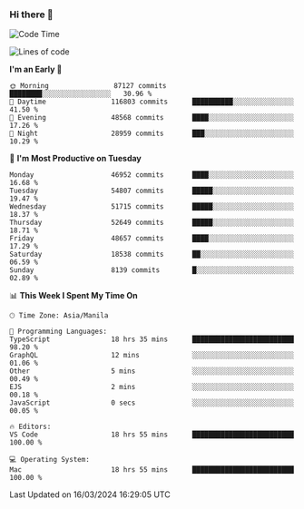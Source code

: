 ### Hi there 👋

<!--START_SECTION:waka-->
![Code Time](http://img.shields.io/badge/Code%20Time-4%2C962%20hrs%2030%20mins-blue)

![Lines of code](https://img.shields.io/badge/From%20Hello%20World%20I%27ve%20Written-120.0%20million%20lines%20of%20code-blue)

**I'm an Early 🐤** 

```text
🌞 Morning                87127 commits       ████████░░░░░░░░░░░░░░░░░   30.96 % 
🌆 Daytime                116803 commits      ██████████░░░░░░░░░░░░░░░   41.50 % 
🌃 Evening                48568 commits       ████░░░░░░░░░░░░░░░░░░░░░   17.26 % 
🌙 Night                  28959 commits       ███░░░░░░░░░░░░░░░░░░░░░░   10.29 % 
```
📅 **I'm Most Productive on Tuesday** 

```text
Monday                   46952 commits       ████░░░░░░░░░░░░░░░░░░░░░   16.68 % 
Tuesday                  54807 commits       █████░░░░░░░░░░░░░░░░░░░░   19.47 % 
Wednesday                51715 commits       █████░░░░░░░░░░░░░░░░░░░░   18.37 % 
Thursday                 52649 commits       █████░░░░░░░░░░░░░░░░░░░░   18.71 % 
Friday                   48657 commits       ████░░░░░░░░░░░░░░░░░░░░░   17.29 % 
Saturday                 18538 commits       ██░░░░░░░░░░░░░░░░░░░░░░░   06.59 % 
Sunday                   8139 commits        █░░░░░░░░░░░░░░░░░░░░░░░░   02.89 % 
```


📊 **This Week I Spent My Time On** 

```text
🕑︎ Time Zone: Asia/Manila

💬 Programming Languages: 
TypeScript               18 hrs 35 mins      █████████████████████████   98.20 % 
GraphQL                  12 mins             ░░░░░░░░░░░░░░░░░░░░░░░░░   01.06 % 
Other                    5 mins              ░░░░░░░░░░░░░░░░░░░░░░░░░   00.49 % 
EJS                      2 mins              ░░░░░░░░░░░░░░░░░░░░░░░░░   00.18 % 
JavaScript               0 secs              ░░░░░░░░░░░░░░░░░░░░░░░░░   00.05 % 

🔥 Editors: 
VS Code                  18 hrs 55 mins      █████████████████████████   100.00 % 

💻 Operating System: 
Mac                      18 hrs 55 mins      █████████████████████████   100.00 % 
```


 Last Updated on 16/03/2024 16:29:05 UTC
<!--END_SECTION:waka-->


<!--
**rad182/rad182** is a ✨ _special_ ✨ repository because its `README.md` (this file) appears on your GitHub profile.

Here are some ideas to get you started:

- 🔭 I’m currently working on ...
- 🌱 I’m currently learning ...
- 👯 I’m looking to collaborate on ...
- 🤔 I’m looking for help with ...
- 💬 Ask me about ...
- 📫 How to reach me: ...
- 😄 Pronouns: ...
- ⚡ Fun fact: ...
-->
